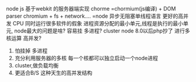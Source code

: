 <!-- 操作系统中进程和线程是怎么通信的 -->
<!-- 网络/操作系统 -->
node js 基于webkit 的服务器端实现
chorme =chormium(js编译) + DOM parser
chromium + fs  + network.... =node 
异步无阻塞单线程语言 更好的高并发 
CPU 同时运行很多软件的假象
进程资源分配的最小单元,线程是执行的最小单元,
node最大的问题是啥? 容易挂
多进程? cluster node 8.0以后php抄了
进行多核运算 高并发?
1. 怕挂掉 多进程
2. 充分利用服务器的多核 每一个核都可以独立启动一个node进程
3. cluster,做负载均衡
4. 更适合B/S 这种天生的高并发结构
